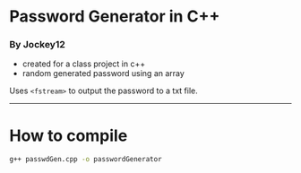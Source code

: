 # Password Generator in C++
### By Jockey12
- created for a class project in c++
- random generated password using an array

Uses ```<fstream>``` to output the password to a txt file.

--- 
# How to compile
```sh
g++ passwdGen.cpp -o passwordGenerator
``` 
